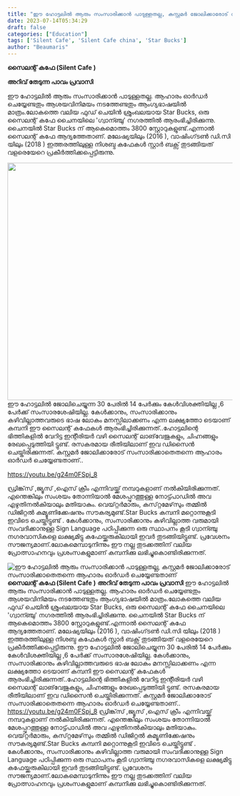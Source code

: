 ```yaml
---
title: "ഈ ഹോട്ടലിൽ ആരും സംസാരിക്കാൻ പാടുള്ളതല്ല, കസ്റ്റമർ ജോലിക്കാരോട് സംസാരിക്കാതെതന്നെ ആഹാരം ഓർഡർ ചെയ്യേണ്ടതാണ്"
date: 2023-07-14T05:34:29
draft: false
categories: ["Education"]
tags: ['Silent Cafe', 'Silent Cafe china', 'Star Bucks']
author: "Beaumaris"
---
```


<strong>സൈലന്റ്‌ കഫേ (Silent Cafe )</strong>

<strong>അറിവ് തേടുന്ന പാവം പ്രവാസി</strong>

ഈ ഹോട്ടലിൽ ആരും സംസാരിക്കാൻ പാടുള്ളതല്ല. ആഹാരം ഓർഡർ ചെയ്യേണ്ടതും ആശയവിനിമയം നടത്തേണ്ടതും ആംഗ്യഭാഷയിൽ മാത്രം.ലോകത്തെ വലിയ ഫുഡ് ചെയിൻ ശ്രുംഖലയായ Star Bucks, ഒരു സൈലന്റ് കഫേ ചൈനയിലെ 'ഗ്വാന്ഞ്ചു' നഗരത്തിൽ ആരംഭിച്ചിരിക്കുന്നു. ചൈനയിൽ Star Bucks ന് ആകെമൊത്തം 3800 സ്റ്റോറുകളുണ്ട്.എന്നാൽ സൈലന്റ് കഫേ ആദ്യത്തേതാണ്. മലേഷ്യയിലും (2016 ), വാഷിംഗ്‌ടൺ ഡി.സി യിലും (2018 ) ഇത്തരത്തിലുള്ള നിശബ്ദ കഫേകൾ സ്റ്റാർ ബക്സ് തുടങ്ങിയത് വളരെയേറെ പ്രകീർത്തിക്കപ്പെട്ടിരുന്നു.

<a href="https://cdn.boolokam.com/articles/2023/07/ffffffff.jpg"><img class="size-full wp-image-402981 aligncenter" src="https://cdn.boolokam.com/articles/2023/07/ffffffff.jpg" alt="" width="800" height="532" /></a>ഈ ഹോട്ടലിൽ ജോലിചെയ്യുന്ന 30 പേരിൽ 14 പേർക്കും കേൾവിശക്തിയില്ല ,6 പേർക്ക് സംസാരശേഷിയില്ല. കേൾക്കാനും, സംസാരിക്കാനും കഴിവില്ലാത്തവരുടെ ഭാഷ ലോകം മനസ്സിലാക്കണം എന്ന ലക്ഷ്യത്തോ ടെയാണ് കമ്പനി ഈ സൈലന്റ് കഫേകൾ ആരംഭിച്ചിരിക്കുന്നത്..ഹോട്ടലിന്റെ ഭിത്തികളിൽ വേറിട്ട ഇന്റീരിയർ വഴി സൈലന്റ്‌ ലാങ്‌വേജുകളും, ചിഹ്നങ്ങളും രേഖപ്പെടുത്തിയി ട്ടുണ്ട്. രസകരമായ രീതിയിലാണ് ഇവ ഡിസൈൻ ചെയ്തിരിക്കുന്നത്. കസ്റ്റമർ ജോലിക്കാരോട് സംസാരിക്കാതെതന്നെ ആഹാരം ഓർഡർ ചെയ്യേണ്ടതാണ്..

https://youtu.be/g24m0FSpj_8

ഡ്രിങ്ക്‌സ് ,ജ്യൂസ് ,ഐസ് ക്രീം എന്നിവയ്ക്ക് നമ്പറുകളാണ് നൽകിയിരിക്കുന്നത്. എന്തെങ്കിലും സംശയം തോന്നിയാൽ മേശപ്പുറത്തുള്ള നോട്ട്പാഡിൽ അവ എഴുതിനൽകിയാലും മതിയാകും. വെയ്റ്റർമാരും, കസ്‌റ്റമേഴ്‌സും തമ്മിൽ ഡിജിറ്റൽ കമ്യൂണിക്കേഷനും സൗകര്യമുണ്ട്.Star Bucks കമ്പനി മറ്റൊന്നുകൂടി ഇവിടെ ചെയ്തിട്ടുണ്ട് . കേൾക്കാനും, സംസാരിക്കാനും കഴിവില്ലാത്ത വരുമായി സംവദിക്കാനുള്ള Sign Language പഠിപ്പിക്കുന്ന ഒരു സ്ഥാപനം കൂടി ഗ്വാന്ഞ്ചു നഗരവാസികളെ ലക്ഷ്യമിട്ടു കഫേയ്ക്കരുകിലായി ഇവർ തുടങ്ങിയിട്ടുണ്ട്. പ്രവേശനം സൗജന്യമാണ്.ലോകമെമ്പാടുനിന്നും ഈ നല്ല തുടക്കത്തിന് വലിയ പ്രോത്സാഹനവും പ്രശംസകളുമാണ് കമ്പനിക്കു ലഭിച്ചുകൊണ്ടിരിക്കുന്നത്.


![ഈ ഹോട്ടലിൽ ആരും സംസാരിക്കാൻ പാടുള്ളതല്ല, കസ്റ്റമർ ജോലിക്കാരോട് സംസാരിക്കാതെതന്നെ ആഹാരം ഓർഡർ ചെയ്യേണ്ടതാണ്](https://cdn.boolokam.com/articles/2023/07/ffffffff.jpg)**സൈലന്റ്‌ കഫേ (Silent Cafe )** **അറിവ് തേടുന്ന പാവം പ്രവാസി** ഈ ഹോട്ടലിൽ ആരും സംസാരിക്കാൻ പാടുള്ളതല്ല. ആഹാരം ഓർഡർ ചെയ്യേണ്ടതും ആശയവിനിമയം നടത്തേണ്ടതും ആംഗ്യഭാഷയിൽ മാത്രം.ലോകത്തെ വലിയ ഫുഡ് ചെയിൻ ശ്രുംഖലയായ Star Bucks, ഒരു സൈലന്റ് കഫേ ചൈനയിലെ 'ഗ്വാന്ഞ്ചു' നഗരത്തിൽ ആരംഭിച്ചിരിക്കുന്നു. ചൈനയിൽ Star Bucks ന് ആകെമൊത്തം 3800 സ്റ്റോറുകളുണ്ട്.എന്നാൽ സൈലന്റ് കഫേ ആദ്യത്തേതാണ്. മലേഷ്യയിലും (2016 ), വാഷിംഗ്‌ടൺ ഡി.സി യിലും (2018 ) ഇത്തരത്തിലുള്ള നിശബ്ദ കഫേകൾ സ്റ്റാർ ബക്സ് തുടങ്ങിയത് വളരെയേറെ പ്രകീർത്തിക്കപ്പെട്ടിരുന്നു. [](https://cdn.boolokam.com/articles/2023/07/ffffffff.jpg)ഈ ഹോട്ടലിൽ ജോലിചെയ്യുന്ന 30 പേരിൽ 14 പേർക്കും കേൾവിശക്തിയില്ല ,6 പേർക്ക് സംസാരശേഷിയില്ല. കേൾക്കാനും, സംസാരിക്കാനും കഴിവില്ലാത്തവരുടെ ഭാഷ ലോകം മനസ്സിലാക്കണം എന്ന ലക്ഷ്യത്തോ ടെയാണ് കമ്പനി ഈ സൈലന്റ് കഫേകൾ ആരംഭിച്ചിരിക്കുന്നത്..ഹോട്ടലിന്റെ ഭിത്തികളിൽ വേറിട്ട ഇന്റീരിയർ വഴി സൈലന്റ്‌ ലാങ്‌വേജുകളും, ചിഹ്നങ്ങളും രേഖപ്പെടുത്തിയി ട്ടുണ്ട്. രസകരമായ രീതിയിലാണ് ഇവ ഡിസൈൻ ചെയ്തിരിക്കുന്നത്. കസ്റ്റമർ ജോലിക്കാരോട് സംസാരിക്കാതെതന്നെ ആഹാരം ഓർഡർ ചെയ്യേണ്ടതാണ്.. https://youtu.be/g24m0FSpj_8 ഡ്രിങ്ക്‌സ് ,ജ്യൂസ് ,ഐസ് ക്രീം എന്നിവയ്ക്ക് നമ്പറുകളാണ് നൽകിയിരിക്കുന്നത്. എന്തെങ്കിലും സംശയം തോന്നിയാൽ മേശപ്പുറത്തുള്ള നോട്ട്പാഡിൽ അവ എഴുതിനൽകിയാലും മതിയാകും. വെയ്റ്റർമാരും, കസ്‌റ്റമേഴ്‌സും തമ്മിൽ ഡിജിറ്റൽ കമ്യൂണിക്കേഷനും സൗകര്യമുണ്ട്.Star Bucks കമ്പനി മറ്റൊന്നുകൂടി ഇവിടെ ചെയ്തിട്ടുണ്ട് . കേൾക്കാനും, സംസാരിക്കാനും കഴിവില്ലാത്ത വരുമായി സംവദിക്കാനുള്ള Sign Language പഠിപ്പിക്കുന്ന ഒരു സ്ഥാപനം കൂടി ഗ്വാന്ഞ്ചു നഗരവാസികളെ ലക്ഷ്യമിട്ടു കഫേയ്ക്കരുകിലായി ഇവർ തുടങ്ങിയിട്ടുണ്ട്. പ്രവേശനം സൗജന്യമാണ്.ലോകമെമ്പാടുനിന്നും ഈ നല്ല തുടക്കത്തിന് വലിയ പ്രോത്സാഹനവും പ്രശംസകളുമാണ് കമ്പനിക്കു ലഭിച്ചുകൊണ്ടിരിക്കുന്നത്.
